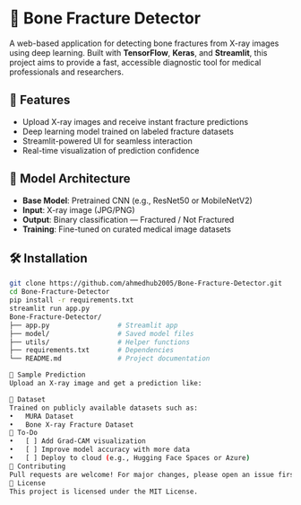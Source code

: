 
# 🦴 Bone Fracture Detector

A web-based application for detecting bone fractures from X-ray images using deep learning. Built with **TensorFlow**, **Keras**, and **Streamlit**, this project aims to provide a fast, accessible diagnostic tool for medical professionals and researchers.

## 🚀 Features

- Upload X-ray images and receive instant fracture predictions
- Deep learning model trained on labeled fracture datasets
- Streamlit-powered UI for seamless interaction
- Real-time visualization of prediction confidence

## 🧠 Model Architecture

- **Base Model**: Pretrained CNN (e.g., ResNet50 or MobileNetV2)
- **Input**: X-ray image (JPG/PNG)
- **Output**: Binary classification — Fractured / Not Fractured
- **Training**: Fine-tuned on curated medical image datasets

## 🛠️ Installation

```bash
git clone https://github.com/ahmedhub2005/Bone-Fracture-Detector.git
cd Bone-Fracture-Detector
pip install -r requirements.txt
streamlit run app.py
Bone-Fracture-Detector/
├── app.py                 # Streamlit app
├── model/                 # Saved model files
├── utils/                 # Helper functions
├── requirements.txt       # Dependencies
└── README.md              # Project documentation

📸 Sample Prediction
Upload an X-ray image and get a prediction like:

🧪 Dataset
Trained on publicly available datasets such as:
• 	MURA Dataset
• 	Bone X-ray Fracture Dataset
📌 To-Do
• 	[ ] Add Grad-CAM visualization
• 	[ ] Improve model accuracy with more data
• 	[ ] Deploy to cloud (e.g., Hugging Face Spaces or Azure)
🤝 Contributing
Pull requests are welcome! For major changes, please open an issue first to discuss what you’d like to change.
📜 License
This project is licensed under the MIT License.
